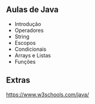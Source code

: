 ## Aulas de Java
- Introdução
- Operadores
- String
- Escopos
- Condicionais
- Arrays e Listas
- Funções

## Extras
https://www.w3schools.com/java/ 
